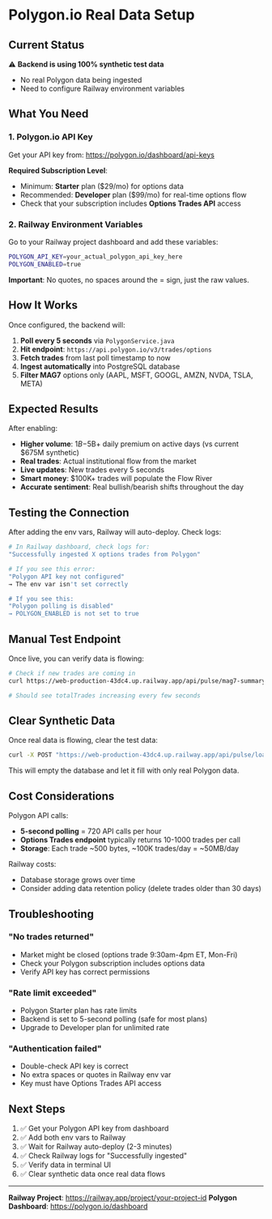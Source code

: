 # Polygon.io Real Data Setup

## Current Status
⚠️ **Backend is using 100% synthetic test data**
- No real Polygon data being ingested
- Need to configure Railway environment variables

## What You Need

### 1. Polygon.io API Key
Get your API key from: https://polygon.io/dashboard/api-keys

**Required Subscription Level**:
- Minimum: **Starter** plan ($29/mo) for options data
- Recommended: **Developer** plan ($99/mo) for real-time options flow
- Check that your subscription includes **Options Trades API** access

### 2. Railway Environment Variables

Go to your Railway project dashboard and add these variables:

```bash
POLYGON_API_KEY=your_actual_polygon_api_key_here
POLYGON_ENABLED=true
```

**Important**: No quotes, no spaces around the = sign, just the raw values.

## How It Works

Once configured, the backend will:

1. **Poll every 5 seconds** via `PolygonService.java`
2. **Hit endpoint**: `https://api.polygon.io/v3/trades/options`
3. **Fetch trades** from last poll timestamp to now
4. **Ingest automatically** into PostgreSQL database
5. **Filter MAG7** options only (AAPL, MSFT, GOOGL, AMZN, NVDA, TSLA, META)

## Expected Results

After enabling:
- **Higher volume**: $1B-$5B+ daily premium on active days (vs current $675M synthetic)
- **Real trades**: Actual institutional flow from the market
- **Live updates**: New trades every 5 seconds
- **Smart money**: $100K+ trades will populate the Flow River
- **Accurate sentiment**: Real bullish/bearish shifts throughout the day

## Testing the Connection

After adding the env vars, Railway will auto-deploy. Check logs:

```bash
# In Railway dashboard, check logs for:
"Successfully ingested X options trades from Polygon"

# If you see this error:
"Polygon API key not configured"
→ The env var isn't set correctly

# If you see this:
"Polygon polling is disabled"
→ POLYGON_ENABLED is not set to true
```

## Manual Test Endpoint

Once live, you can verify data is flowing:

```bash
# Check if new trades are coming in
curl https://web-production-43dc4.up.railway.app/api/pulse/mag7-summary

# Should see totalTrades increasing every few seconds
```

## Clear Synthetic Data

Once real data is flowing, clear the test data:

```bash
curl -X POST "https://web-production-43dc4.up.railway.app/api/pulse/load-historical-data?daysBack=0&clearFirst=true"
```

This will empty the database and let it fill with only real Polygon data.

## Cost Considerations

Polygon API calls:
- **5-second polling** = 720 API calls per hour
- **Options Trades endpoint** typically returns 10-1000 trades per call
- **Storage**: Each trade ~500 bytes, ~100K trades/day = ~50MB/day

Railway costs:
- Database storage grows over time
- Consider adding data retention policy (delete trades older than 30 days)

## Troubleshooting

### "No trades returned"
- Market might be closed (options trade 9:30am-4pm ET, Mon-Fri)
- Check your Polygon subscription includes options data
- Verify API key has correct permissions

### "Rate limit exceeded"
- Polygon Starter plan has rate limits
- Backend is set to 5-second polling (safe for most plans)
- Upgrade to Developer plan for unlimited rate

### "Authentication failed"
- Double-check API key is correct
- No extra spaces or quotes in Railway env var
- Key must have Options Trades API access

## Next Steps

1. ✅ Get your Polygon API key from dashboard
2. ✅ Add both env vars to Railway
3. ✅ Wait for Railway auto-deploy (2-3 minutes)
4. ✅ Check Railway logs for "Successfully ingested"
5. ✅ Verify data in terminal UI
6. ✅ Clear synthetic data once real data flows

---

**Railway Project**: https://railway.app/project/your-project-id
**Polygon Dashboard**: https://polygon.io/dashboard
